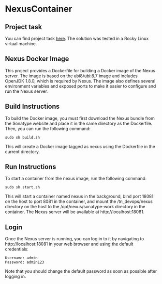 # NexusContainer

## Project task

You can find project task [here](TASK.md). The solution was tested in a Rocky Linux virtual machine.

## Nexus Docker Image

This project provides a Dockerfile for building a Docker image of the Nexus server. The image is based on the ubi8/ubi:8.7 image and includes OpenJDK 1.8.0, which is required by Nexus. The image also defines several environment variables and exposed ports to make it easier to configure and run the Nexus server.

## Build Instructions

To build the Docker image, you must first download the Nexus bundle from the Sonatype website and place it in the same directory as the Dockerfile. Then, you can run the following command:

```
sudo sh build.sh
```
This will create a Docker image tagged as nexus using the Dockerfile in the current directory.


## Run Instructions

To start a container from the nexus image, run the following command:

```
sudo sh start.sh
```

This will start a container named nexus in the background, bind port 18081 on the host to port 8081 in the container, and mount the /tn_devops/nexus directory on the host to the /opt/nexus/sonatype-work directory in the container. The Nexus server will be available at http://localhost:18081.

## Login

Once the Nexus server is running, you can log in to it by navigating to http://localhost:18081 in your web browser and using the default credentials:
```
Username: admin
Password: admin123
```
Note that you should change the default password as soon as possible after logging in.

